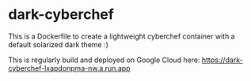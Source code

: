 # dark-cyberchef
This is a Dockerfile to create a lightweight cyberchef container with a default solarized dark theme :)

This is regularly build and deployed on Google Cloud here: https://dark-cyberchef-lxapdonpma-nw.a.run.app

